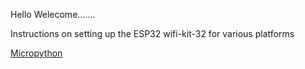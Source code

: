 Hello Welecome.......

Instructions on setting up the ESP32 wifi-kit-32 for various platforms

[Micropython](micropython/README.md)

